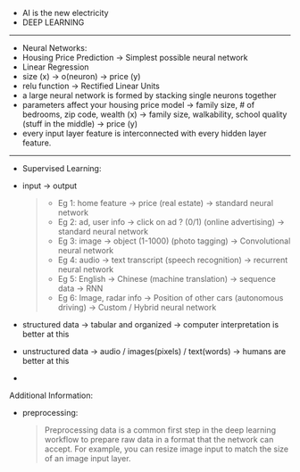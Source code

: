 - AI is the new electricity
- DEEP LEARNING

_________________________________________________________________________________________

- Neural Networks:
- Housing Price Prediction -> Simplest possible neural network
- Linear Regression
-  size (x) -> o(neuron) -> price (y)
-  relu function -> Rectified Linear Units
-  a large neural network is formed by stacking single neurons together
-  parameters affect your housing price model -> family size, # of bedrooms, zip code, wealth (x) -> family size, walkability, school quality (stuff in the middle) -> price (y)
-  every input layer feature is interconnected with every hidden layer feature.

_________________________________________________________________________________________

- Supervised Learning:
- input -> output
  > - Eg 1: home feature -> price (real estate) -> standard neural network
  > - Eg 2: ad, user info -> click on ad ? (0/1) (online advertising) -> standard neural network
  > - Eg 3: image -> object (1-1000) (photo tagging) -> Convolutional neural network
  > - Eg 4: audio -> text transcript (speech recognition) -> recurrent neural network
  > - Eg 5: English -> Chinese (machine translation) -> sequence data -> RNN
  > - Eg 6: Image, radar info -> Position of other cars (autonomous driving) -> Custom / Hybrid neural network

- structured data -> tabular and organized -> computer interpretation is better at this
- unstructured data -> audio / images(pixels) / text(words) -> humans are better at this

- 


Additional Information:
- preprocessing:
  > Preprocessing data is a common first step in the deep learning workflow to prepare raw data in a format that the network can accept. For example, you can resize image input to match the size of an image input layer. 
